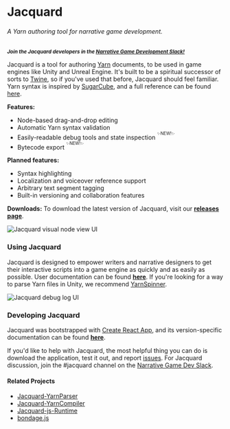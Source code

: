 # Jacquard
###### *A Yarn authoring tool for narrative game development.*

<sup>_**Join the Jacquard developers in the [Narrative Game Development Slack!](http://lab.to/narrativegamedev)**_</sup>

Jacquard is a tool for authoring [Yarn](https://github.com/thesecretlab/YarnSpinner/tree/development/Documentation/YarnSpinner-Dialogue) documents, to be used in game engines like Unity and Unreal Engine. It's built to be a spiritual successor of sorts to [Twine](http://twinery.org), so if you've used that before, Jacquard should feel familiar. Yarn syntax is inspired by [SugarCube](http://www.motoslave.net/sugarcube/2/docs/markup.html), and a full reference can be found [here](https://github.com/thesecretlab/YarnSpinner/tree/development/Documentation/YarnSpinner-Dialogue).

**Features:**
- Node-based drag-and-drop editing
- Automatic Yarn syntax validation
- Easily-readable debug tools and state inspection <sup><sup>✨NEW!✨</sup></sup>
- Bytecode export <sup><sup>✨NEW!✨</sup></sup> 

**Planned features:**
- Syntax highlighting
- Localization and voiceover reference support
- Arbitrary text segment tagging
- Built-in versioning and collaboration features

**Downloads:** To download the latest version of Jacquard, visit our **[releases page](https://github.com/StirfireStudios/Jacquard/releases)**.

![Jacquard visual node view UI](https://i.imgur.com/rHzoBoB.jpg])

### Using Jacquard

Jacquard is designed to empower writers and narrative designers to get their interactive scripts into a game engine as quickly and as easily as possible. User documentation can be found **[here](Documentation/README.md)**. If you're looking for a way to parse Yarn files in Unity, we recommend [YarnSpinner](https://github.com/thesecretlab/YarnSpinner).

![Jacquard debug log UI](https://i.imgur.com/HoLZqoy.jpg)

### Developing Jacquard

Jacquard was bootstrapped with [Create React App](https://github.com/facebookincubator/create-react-app), and its version-specific documentation can be found **[here](Documentation/CreateReactApp.md)**.

If you'd like to help with Jacquard, the most helpful thing you can do is download the application, test it out, and report [issues](https://github.com/StirfireStudios/Jacquard/issues). For Jacquard discussion, join the #jacquard channel on the [Narrative Game Dev Slack](http://lab.to/narrativegamedev).

#### Related Projects

- [Jacquard-YarnParser](https://github.com/StirfireStudios/Jacquard-YarnParser)
- [Jacquard-YarnCompiler](https://github.com/StirfireStudios/Jacquard-YarnCompiler)
- [Jacquard-js-Runtime](https://github.com/StirfireStudios/Jacquard-js-Runtime)
- [bondage.js](https://github.com/StirfireStudios/bondage.js)
